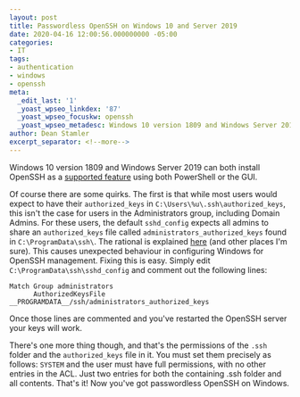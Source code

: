 ```yaml
---
layout: post
title: Passwordless OpenSSH on Windows 10 and Server 2019
date: 2020-04-16 12:00:56.000000000 -05:00
categories:
- IT
tags:
- authentication
- windows
- openssh
meta:
  _edit_last: '1'
  _yoast_wpseo_linkdex: '87'
  _yoast_wpseo_focuskw: openssh
  _yoast_wpseo_metadesc: Windows 10 version 1809 and Windows Server 2019 can both install OpenSSH as a supported feature, but there are some caveats
author: Dean Stamler
excerpt_separator: <!--more-->
---
```

Windows 10 version 1809 and Windows Server 2019 can both install OpenSSH as a [supported feature][install] using both PowerShell or the GUI.
<!--more-->

Of course there are some quirks. The first is that while most users would expect to have their `authorized_keys` in `C:\Users\%u\.ssh\authorized_keys`, this isn't the case for users in the Administrators group, including Domain Admins. For these users, the default `sshd_config` expects all admins to share an `authorized_keys` file called `administrators_authorized_keys` found in `C:\ProgramData\ssh\`. The rational is explained [here][rationale] (and other places I'm sure). This causes unexpected behaviour in configuring Windows for OpenSSH management. Fixing this is easy. Simply edit `C:\ProgramData\ssh\sshd_config` and comment out the following lines:

```ascii
Match Group administrators
      AuthorizedKeysFile __PROGRAMDATA__/ssh/administrators_authorized_keys
```

Once those lines are commented and you've restarted the OpenSSH server your keys will work.

There's one more thing though, and that's the permissions of the `.ssh` folder and the `authorized_keys` file in it. You must set them precisely as follows: `SYSTEM` and the user must have full permissions, with no other entries in the ACL. Just two entries for both the containing .ssh folder and all contents. That's it! Now you've got passwordless OpenSSH on Windows.

[install]:https://docs.microsoft.com/en-us/windows-server/administration/openssh/openssh_install_firstuse
[rationale]:https://github.com/PowerShell/Win32-OpenSSH/issues/1324
